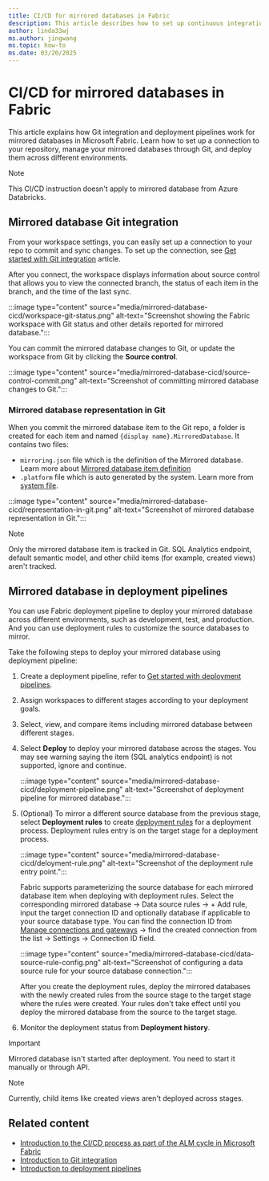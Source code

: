 ```yaml
---
title: CI/CD for mirrored databases in Fabric
description: This article describes how to set up continuous integration and delivery (CI/CD) for mirrored databases in Microsoft Fabric.
author: linda33wj
ms.author: jingwang
ms.topic: how-to
ms.date: 03/20/2025
---
```


# CI/CD for mirrored databases in Fabric

This article explains how Git integration and deployment pipelines work for mirrored databases in Microsoft Fabric. Learn how to set up a connection to your repository, manage your mirrored databases through Git, and deploy them across different environments.

> [!NOTE]
> This CI/CD instruction doesn't apply to mirrored database from Azure Databricks.

## Mirrored database Git integration

From your workspace settings, you can easily set up a connection to your repo to commit and sync changes. To set up the connection, see [Get started with Git integration](../../cicd/git-integration/git-get-started.md) article. 

After you connect, the workspace displays information about source control that allows you to view the connected branch, the status of each item in the branch, and the time of the last sync.

:::image type="content" source="media/mirrored-database-cicd/workspace-git-status.png" alt-text="Screenshot showing the Fabric workspace with Git status and other details reported for mirrored database.":::

You can commit the mirrored database changes to Git, or update the workspace from Git by clicking the **Source control**. 

:::image type="content" source="media/mirrored-database-cicd/source-control-commit.png" alt-text="Screenshot of committing mirrored database changes to Git.":::

### Mirrored database representation in Git

When you commit the mirrored database item to the Git repo, a folder is created for each item and named  `{display name}.MirroredDatabase`. It contains two files:

- `mirroring.json` file which is the definition of the Mirrored database. Learn more about [Mirrored database item definition](/rest/api/fabric/articles/item-management/definitions/mirrored-database-definition)
- `.platform` file which is auto generated by the system. Learn more from [system file](../../cicd/git-integration/source-code-format.md#automatically-generated-system-files).

:::image type="content" source="media/mirrored-database-cicd/representation-in-git.png" alt-text="Screenshot of mirrored database representation in Git.":::

> [!NOTE]
> Only the mirrored database item is tracked in Git. SQL Analytics endpoint, default semantic model, and other child items (for example, created views) aren't tracked.

## Mirrored database in deployment pipelines

You can use Fabric deployment pipeline to deploy your mirrored database across different environments, such as development, test, and production. And you can use deployment rules to customize the source databases to mirror.

Take the following steps to deploy your mirrored database using deployment pipeline:

1. Create a deployment pipeline, refer to [Get started with deployment pipelines](../../cicd/deployment-pipelines/get-started-with-deployment-pipelines.md).

2. Assign workspaces to different stages according to your deployment goals.

3. Select, view, and compare items including mirrored database between different stages.

4. Select **Deploy** to deploy your mirrored database across the stages. You may see warning saying the item (SQL analytics endpoint) is not supported, ignore and continue.

   :::image type="content" source="media/mirrored-database-cicd/deployment-pipeline.png" alt-text="Screenshot of deployment pipeline for mirrored database.":::

5. (Optional) To mirror a different source database from the previous stage, select **Deployment rules** to create [deployment rules](../../cicd/deployment-pipelines/create-rules.md) for a deployment process. Deployment rules entry is on the target stage for a deployment process.

   :::image type="content" source="media/mirrored-database-cicd/deloyment-rule.png" alt-text="Screenshot of the deployment rule entry point.":::

   Fabric supports parameterizing the source database for each mirrored database item when deploying with deployment rules.   Select the corresponding mirrored database -> Data source rules -> + Add rule, input the target connection ID and optionally database if applicable to your source database type. You can find the connection ID from [Manage connections and gateways](../../data-factory/data-source-management.md) -> find the created connection from the list -> Settings -> Connection ID field.

   :::image type="content" source="media/mirrored-database-cicd/data-source-rule-config.png" alt-text="Screenshot of configuring a data source rule for your source database connection.":::

   After you create the deployment rules, deploy the mirrored databases with the newly created rules from the source stage to the target stage where the rules were created. Your rules don't take effect until you deploy the mirrored database from the source to the target stage.

6. Monitor the deployment status from **Deployment history**.

> [!IMPORTANT]
> Mirrored database isn't started after deployment. You need to start it manually or through API.

> [!NOTE]
> Currently, child items like created views aren't deployed across stages.

## Related content

- [Introduction to the CI/CD process as part of the ALM cycle in Microsoft Fabric](../../cicd/cicd-overview.md?source=recommendations)
- [Introduction to Git integration](../../cicd/git-integration/intro-to-git-integration.md)
- [Introduction to deployment pipelines](../../cicd/deployment-pipelines/intro-to-deployment-pipelines.md)
